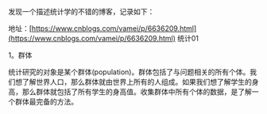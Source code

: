 发现一个描述统计学的不错的博客，记录如下：

地址：[https://www.cnblogs.com/vamei/p/6636209.html](https://www.cnblogs.com/vamei/p/6636209.html)  统计01

1。群体

统计研究的对象是某个群体\(population\)。群体包括了与问题相关的所有个体。我们想了解世界人口，那么群体就由世界上所有的人组成。如果我们想了解学生的身高，那么群体就包括了所有学生的身高值。收集群体中所有个体的数据，是了解一个群体最完备的方法。

